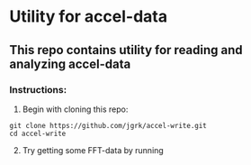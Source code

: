 # Utility for accel-data
## This repo contains utility for reading and analyzing accel-data

### Instructions:

1. Begin with cloning this repo:

```
git clone https://github.com/jgrk/accel-write.git
cd accel-write
```
2. Try getting some FFT-data by running 

```

```